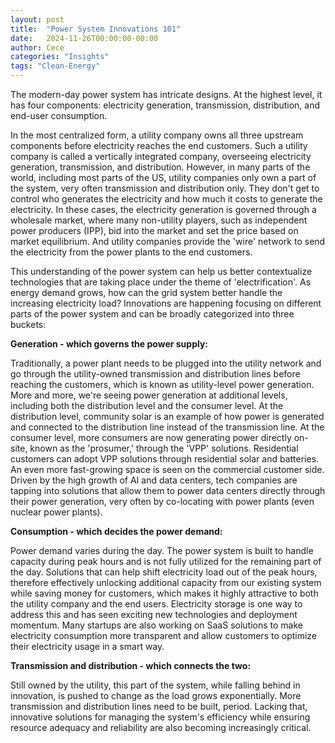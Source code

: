 ```yaml
---
layout: post
title:  "Power System Innovations 101"
date:   2024-11-26T00:00:00-00:00
author: Cece
categories: "Insights"
tags: "Clean-Energy"
---
```


The modern-day power system has intricate designs. At the highest level, it has four components: electricity generation, transmission, distribution, and end-user consumption.

In the most centralized form, a utility company owns all three upstream components before electricity reaches the end customers. Such a utility company is called a vertically integrated company, overseeing electricity generation, transmission, and distribution. However, in many parts of the world, including most parts of the US, utility companies only own a part of the system, very often transmission and distribution only. They don't get to control who generates the electricity and how much it costs to generate the electricity. In these cases, the electricity generation is governed through a wholesale market, where many non-utility players, such as independent power producers (IPP), bid into the market and set the price based on market equilibrium. And utility companies provide the 'wire' network to send the electricity from the power plants to the end customers.

This understanding of the power system can help us better contextualize technologies that are taking place under the theme of 'electrification'. As energy demand grows, how can the grid system better handle the increasing electricity load? Innovations are happening focusing on different parts of the power system and can be broadly categorized into three buckets:

**Generation - which governs the power supply:**

Traditionally, a power plant needs to be plugged into the utility network and go through the utility-owned transmission and distribution lines before reaching the customers, which is known as utility-level power generation. More and more, we're seeing power generation at additional levels, including both the distribution level and the consumer level. At the distribution level, community solar is an example of how power is generated and connected to the distribution line instead of the transmission line. At the consumer level, more consumers are now generating power directly on-site, known as the 'prosumer,' through the 'VPP' solutions. Residential customers can adopt VPP solutions through residential solar and batteries. An even more fast-growing space is seen on the commercial customer side. Driven by the high growth of AI and data centers, tech companies are tapping into solutions that allow them to power data centers directly through their power generation, very often by co-locating with power plants (even nuclear power plants).

**Consumption - which decides the power demand:**

Power demand varies during the day. The power system is built to handle capacity during peak hours and is not fully utilized for the remaining part of the day. Solutions that can help shift electricity load out of the peak hours, therefore effectively unlocking additional capacity from our existing system while saving money for customers, which makes it highly attractive to both the utility company and the end users. Electricity storage is one way to address this and has seen exciting new technologies and deployment momentum. Many startups are also working on SaaS solutions to make electricity consumption more transparent and allow customers to optimize their electricity usage in a smart way.

**Transmission and distribution - which connects the two:**

Still owned by the utility, this part of the system, while falling behind in innovation, is pushed to change as the load grows exponentially. More transmission and distribution lines need to be built, period. Lacking that, innovative solutions for managing the system's efficiency while ensuring resource adequacy and reliability are also becoming increasingly critical.
